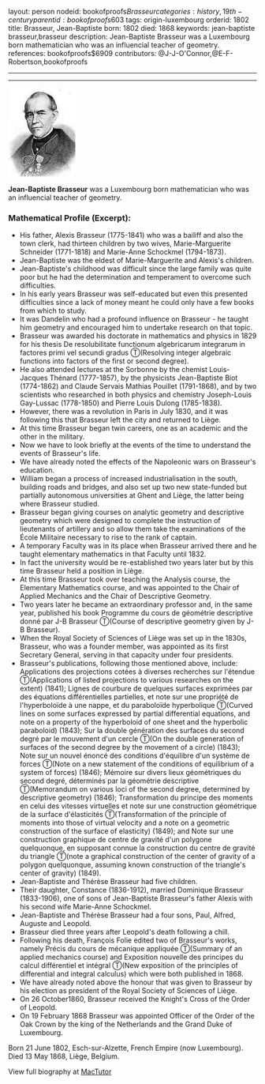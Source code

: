 layout: person
nodeid: bookofproofs$Brasseur
categories: history,19th-century
parentid: bookofproofs$603
tags: origin-luxembourg
orderid: 1802
title: Brasseur, Jean-Baptiste
born: 1802
died: 1868
keywords: jean-baptiste brasseur,brasseur
description: Jean-Baptiste Brasseur was a Luxembourg born mathematician who was an influencial teacher of geometry.
references: bookofproofs$6909
contributors: @J-J-O'Connor,@E-F-Robertson,bookofproofs

---



---

![Brasseur.jpg](https://github.com/bookofproofs/bookofproofs.github.io/blob/main/_sources/_assets/images/portraits/Brasseur.jpg?raw=true)

**Jean-Baptiste Brasseur** was a Luxembourg born mathematician who was an influencial teacher of geometry.

### Mathematical Profile (Excerpt):
* His father, Alexis Brasseur (1775-1841) who was a bailiff and also the town clerk, had thirteen children by two wives, Marie-Marguerite Schneider (1771-1818) and Marie-Anne Schockmel (1794-1873).
* Jean-Baptiste was the eldest of Marie-Marguerite and Alexis's children.
* Jean-Baptiste's childhood was difficult since the large family was quite poor but he had the determination and temperament to overcome such difficulties.
* In his early years Brasseur was self-educated but even this presented difficulties since a lack of money meant he could only have a few books from which to study.
* It was Dandelin who had a profound influence on Brasseur - he taught him geometry and encouraged him to undertake research on that topic.
* Brasseur was awarded his doctorate in mathematics and physics in 1829 for his thesis De resolubilitate functionum algebricarum integrarum in factores primi vel secundi gradus Ⓣ(Resolving integer algebraic functions into factors of the first or second degree).
* He also attended lectures at the Sorbonne by the chemist Louis-Jacques Thénard (1777-1857), by the physicists Jean-Baptiste Biot (1774-1862) and Claude Servais Mathias Pouillet (1791-1868), and by two scientists who researched in both physics and chemistry Joseph-Louis Gay-Lussac (1778-1850) and Pierre Louis Dulong (1785-1838).
* However, there was a revolution in Paris in July 1830, and it was following this that Brasseur left the city and returned to Liège.
* At this time Brasseur began twin careers, one as an academic and the other in the military.
* Now we have to look briefly at the events of the time to understand the events of Brasseur's life.
* We have already noted the effects of the Napoleonic wars on Brasseur's education.
* William began a process of increased industrialisation in the south, building roads and bridges, and also set up two new state-funded but partially autonomous universities at Ghent and Liège, the latter being where Brasseur studied.
* Brasseur began giving courses on analytic geometry and descriptive geometry which were designed to complete the instruction of lieutenants of artillery and so allow them take the examinations of the  École Militaire necessary to rise to the rank of captain.
* A temporary Faculty was in its place when Brasseur arrived there and he taught elementary mathematics in that Faculty until 1832.
* In fact the university would be re-established two years later but by this time Brasseur held a position in Liège.
* At this time Brasseur took over teaching the Analysis course, the Elementary Mathematics course, and was appointed to the Chair of Applied Mechanics and the Chair of Descriptive Geometry.
* Two years later he became an extraordinary professor and, in the same year, published his book Programme du cours de géométrie descriptive donné par J-B Brasseur Ⓣ(Course of descriptive geometry given by J-B Brasseur).
* When the Royal Society of Sciences of Liège was set up in the 1830s, Brasseur, who was a founder member, was appointed as its first Secretary General, serving in that capacity under four presidents.
* Brasseur's publications, following those mentioned above, include: Applications des projections cotées à diverses recherches sur l'étendue Ⓣ(Applications of listed projections to various researches on the extent) (1841); Lignes de courbure de quelques surfaces exprimées par des équations différentielles partielles, et note sur une propriété de l'hyperboloïde à une nappe, et du paraboloïde hyperbolique Ⓣ(Curved lines on some surfaces expressed by partial differential equations, and note on a property of the hyperboloid of one sheet and the hyperbolic paraboloid) (1843); Sur la double génération des surfaces du second degré par le mouvement d'un cercle Ⓣ(On the double generation of surfaces of the second degree by the movement of a circle) (1843); Note sur un nouvel énoncé des conditions d'équilibre d'un système de forces Ⓣ(Note on a new statement of the conditions of equilibrium of a system of forces) (1846); Mémoire sur divers lieux géométriques du second degré, déterminés par la géométrie descriptive Ⓣ(Memorandum on various loci of the second degree, determined by descriptive geometry) (1846); Transformation du principe des moments en celui des vitesses virtuelles et note sur une construction géométrique de la surface d'élasticités Ⓣ(Transformation of the principle of  moments into those of virtual velocity and a note on a geometric construction of the surface of elasticity) (1849); and Note sur une construction graphique de centre de gravité d'un polygone quelquonque, en supposant connue la construction du centre de gravité du triangle Ⓣ(note a graphical construction of the center of gravity of a polygon quelquonque, assuming known construction of the triangle's center of gravity) (1849).
* Jean-Baptiste and Thérèse Brasseur had five children.
* Their daughter, Constance (1836-1912), married Dominique Brasseur (1833-1906), one of sons of Jean-Baptiste Brasseur's father Alexis with his second wife Marie-Anne Schockmel.
* Jean-Baptiste and Thérèse Brasseur had a four sons, Paul, Alfred, Auguste and Leopold.
* Brasseur died three years after Leopold's death following a chill.
* Following his death, François Folie edited two of Brasseur's works, namely Précis du cours de mécanique appliquée Ⓣ(Summary of an applied mechanics course) and Exposition nouvelle des principes du calcul différentiel et intégral Ⓣ(New exposition of the principles of differential and integral calculus) which were both published in 1868.
* We have already noted above the honour that was given to Brasseur by his election as president of the Royal Society of Sciences of Liège.
* On 26 October1860, Brasseur received the Knight's Cross of the Order of Leopold.
* On 19 February 1868 Brasseur was appointed Officer of the Order of the Oak Crown by the king of the Netherlands and the Grand Duke of Luxembourg.

Born 21 June 1802, Esch-sur-Alzette, French Empire (now Luxembourg). Died 13 May 1868, Liège, Belgium.

View full biography at [MacTutor](https://mathshistory.st-andrews.ac.uk/Biographies/Brasseur/)
